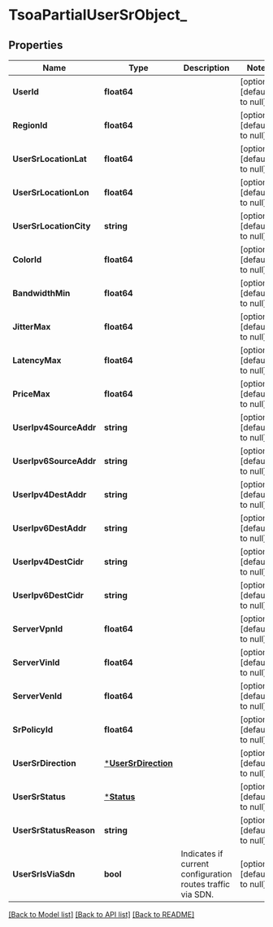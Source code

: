 # TsoaPartialUserSrObject_

## Properties
Name | Type | Description | Notes
------------ | ------------- | ------------- | -------------
**UserId** | **float64** |  | [optional] [default to null]
**RegionId** | **float64** |  | [optional] [default to null]
**UserSrLocationLat** | **float64** |  | [optional] [default to null]
**UserSrLocationLon** | **float64** |  | [optional] [default to null]
**UserSrLocationCity** | **string** |  | [optional] [default to null]
**ColorId** | **float64** |  | [optional] [default to null]
**BandwidthMin** | **float64** |  | [optional] [default to null]
**JitterMax** | **float64** |  | [optional] [default to null]
**LatencyMax** | **float64** |  | [optional] [default to null]
**PriceMax** | **float64** |  | [optional] [default to null]
**UserIpv4SourceAddr** | **string** |  | [optional] [default to null]
**UserIpv6SourceAddr** | **string** |  | [optional] [default to null]
**UserIpv4DestAddr** | **string** |  | [optional] [default to null]
**UserIpv6DestAddr** | **string** |  | [optional] [default to null]
**UserIpv4DestCidr** | **string** |  | [optional] [default to null]
**UserIpv6DestCidr** | **string** |  | [optional] [default to null]
**ServerVpnId** | **float64** |  | [optional] [default to null]
**ServerVinId** | **float64** |  | [optional] [default to null]
**ServerVenId** | **float64** |  | [optional] [default to null]
**SrPolicyId** | **float64** |  | [optional] [default to null]
**UserSrDirection** | [***UserSrDirection**](UserSrDirection.md) |  | [optional] [default to null]
**UserSrStatus** | [***Status**](Status.md) |  | [optional] [default to null]
**UserSrStatusReason** | **string** |  | [optional] [default to null]
**UserSrIsViaSdn** | **bool** | Indicates if current configuration routes traffic via SDN. | [optional] [default to null]

[[Back to Model list]](../README.md#documentation-for-models) [[Back to API list]](../README.md#documentation-for-api-endpoints) [[Back to README]](../README.md)

